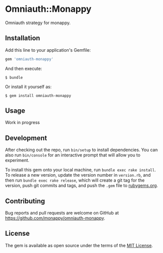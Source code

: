 # Omniauth::Monappy

Omniauth strategy for monappy.

## Installation

Add this line to your application's Gemfile:

```ruby
gem 'omniauth-monappy'
```

And then execute:

    $ bundle

Or install it yourself as:

    $ gem install omniauth-monappy

## Usage

Work in progress

## Development

After checking out the repo, run `bin/setup` to install dependencies. You can also run `bin/console` for an interactive prompt that will allow you to experiment.

To install this gem onto your local machine, run `bundle exec rake install`. To release a new version, update the version number in `version.rb`, and then run `bundle exec rake release`, which will create a git tag for the version, push git commits and tags, and push the `.gem` file to [rubygems.org](https://rubygems.org).

## Contributing

Bug reports and pull requests are welcome on GitHub at https://github.com/monappy/omniauth-monappy.


## License

The gem is available as open source under the terms of the [MIT License](http://opensource.org/licenses/MIT).

